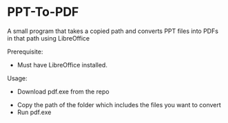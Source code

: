 # PPT-To-PDF
A small program that takes a copied path and converts PPT files into PDFs in that path using LibreOffice

Prerequisite:
- Must have LibreOffice installed.

Usage:
- Download pdf.exe from the repo

* Copy the path of the folder which includes the files you want to convert
* Run pdf.exe
